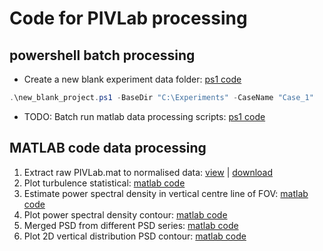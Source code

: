 # Code for PIVLab processing

## powershell batch processing

- Create a new blank experiment data folder: [ps1 code](./PIV-processing/new_blank_project.ps1)

```ps1
.\new_blank_project.ps1 -BaseDir "C:\Experiments" -CaseName "Case_1"
```

- TODO: Batch run matlab data processing scripts: [ps1 code](./PIV-processing/batch_pivlab_data.ps1)

## MATLAB code data processing

1. Extract raw PIVLab.mat to normalised data:  [view](./PIV-processing/raw2data.html) | [download](./PIV-processing/raw2data.m)
2. Plot turbulence statistical: [matlab code](./PIV-processing/pivPlot.m)
3. Estimate power spectral density in vertical centre line of FOV: [matlab code](./PIV-processing/PSD.m)
4. Plot power spectral density contour: [matlab code](./PIV-processing/pxxPlot.m)
5. Merged PSD from different PSD series: [matlab code](./PIV-processing/mergePSD.m)
6. Plot 2D vertical distribution PSD contour: [matlab code](./PIV-processing/mergePxxPlot.m)
